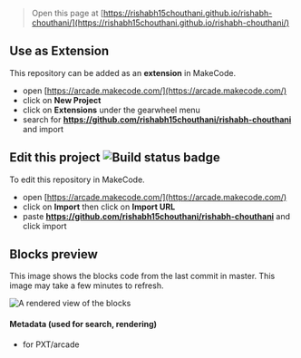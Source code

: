  


> Open this page at [https://rishabh15chouthani.github.io/rishabh-chouthani/](https://rishabh15chouthani.github.io/rishabh-chouthani/)

## Use as Extension

This repository can be added as an **extension** in MakeCode.

* open [https://arcade.makecode.com/](https://arcade.makecode.com/)
* click on **New Project**
* click on **Extensions** under the gearwheel menu
* search for **https://github.com/rishabh15chouthani/rishabh-chouthani** and import

## Edit this project ![Build status badge](https://github.com/rishabh15chouthani/rishabh-chouthani/workflows/MakeCode/badge.svg)

To edit this repository in MakeCode.

* open [https://arcade.makecode.com/](https://arcade.makecode.com/)
* click on **Import** then click on **Import URL**
* paste **https://github.com/rishabh15chouthani/rishabh-chouthani** and click import

## Blocks preview

This image shows the blocks code from the last commit in master.
This image may take a few minutes to refresh.

![A rendered view of the blocks](https://github.com/rishabh15chouthani/rishabh-chouthani/raw/master/.github/makecode/blocks.png)

#### Metadata (used for search, rendering)

* for PXT/arcade
<script src="https://makecode.com/gh-pages-embed.js"></script><script>makeCodeRender("{{ site.makecode.home_url }}", "{{ site.github.owner_name }}/{{ site.github.repository_name }}");</script>
